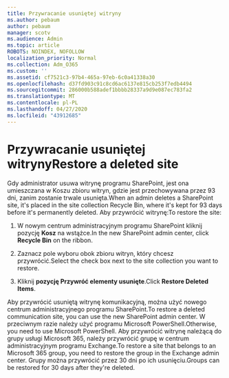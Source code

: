 ```yaml
---
title: Przywracanie usuniętej witryny
ms.author: pebaum
author: pebaum
manager: scotv
ms.audience: Admin
ms.topic: article
ROBOTS: NOINDEX, NOFOLLOW
localization_priority: Normal
ms.collection: Adm_O365
ms.custom: ''
ms.assetid: cf7521c3-97b4-465a-97eb-6c0a41338a30
ms.openlocfilehash: d37fd903c91c8cd6ac6137e815cb253f7edb4494
ms.sourcegitcommit: 286000b588adef1bbbb28337a9d9e087ec783fa2
ms.translationtype: MT
ms.contentlocale: pl-PL
ms.lasthandoff: 04/27/2020
ms.locfileid: "43912685"
---
```

# <a name="restore-a-deleted-site"></a><span data-ttu-id="b69a4-102">Przywracanie usuniętej witryny</span><span class="sxs-lookup"><span data-stu-id="b69a4-102">Restore a deleted site</span></span>

<span data-ttu-id="b69a4-103">Gdy administrator usuwa witrynę programu SharePoint, jest ona umieszczana w Koszu zbioru witryn, gdzie jest przechowywana przez 93 dni, zanim zostanie trwale usunięta.</span><span class="sxs-lookup"><span data-stu-id="b69a4-103">When an admin deletes a SharePoint site, it's placed in the site collection Recycle Bin, where it's kept for 93 days before it's permanently deleted.</span></span> <span data-ttu-id="b69a4-104">Aby przywrócić witrynę:</span><span class="sxs-lookup"><span data-stu-id="b69a4-104">To restore the site:</span></span>
  
1. <span data-ttu-id="b69a4-105">W nowym centrum administracyjnym programu SharePoint kliknij pozycję **Kosz** na wstążce.</span><span class="sxs-lookup"><span data-stu-id="b69a4-105">In the new SharePoint admin center, click **Recycle Bin** on the ribbon.</span></span> 
    
2. <span data-ttu-id="b69a4-106">Zaznacz pole wyboru obok zbioru witryn, który chcesz przywrócić.</span><span class="sxs-lookup"><span data-stu-id="b69a4-106">Select the check box next to the site collection you want to restore.</span></span>
    
3. <span data-ttu-id="b69a4-107">Kliknij **pozycję Przywróć elementy usunięte**.</span><span class="sxs-lookup"><span data-stu-id="b69a4-107">Click **Restore Deleted Items**.</span></span>
    
<span data-ttu-id="b69a4-108">Aby przywrócić usuniętą witrynę komunikacyjną, można użyć nowego centrum administracyjnego programu SharePoint.</span><span class="sxs-lookup"><span data-stu-id="b69a4-108">To restore a deleted communication site, you can use the new SharePoint admin center.</span></span> <span data-ttu-id="b69a4-109">W przeciwnym razie należy użyć programu Microsoft PowerShell.</span><span class="sxs-lookup"><span data-stu-id="b69a4-109">Otherwise, you need to use Microsoft PowerShell.</span></span> <span data-ttu-id="b69a4-110">Aby przywrócić witrynę należącą do grupy usługi Microsoft 365, należy przywrócić grupę w centrum administracyjnym programu Exchange.</span><span class="sxs-lookup"><span data-stu-id="b69a4-110">To restore a site that belongs to an Microsoft 365 group, you need to restore the group in the Exchange admin center.</span></span> <span data-ttu-id="b69a4-111">Grupy można przywrócić przez 30 dni po ich usunięciu.</span><span class="sxs-lookup"><span data-stu-id="b69a4-111">Groups can be restored for 30 days after they're deleted.</span></span>
  

